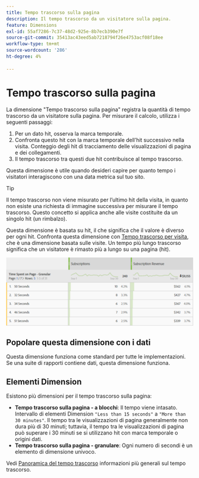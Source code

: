 ```yaml
---
title: Tempo trascorso sulla pagina
description: Il tempo trascorso da un visitatore sulla pagina.
feature: Dimensions
exl-id: 55af7286-7c37-48d2-925e-8b7ecb390e7f
source-git-commit: 35413ac43eed5ab7218794f26e4753acf08f18ee
workflow-type: tm+mt
source-wordcount: '286'
ht-degree: 4%

---
```


# Tempo trascorso sulla pagina

La dimensione &quot;Tempo trascorso sulla pagina&quot; registra la quantità di tempo trascorso da un visitatore sulla pagina. Per misurare il calcolo, utilizza i seguenti passaggi:

1. Per un dato hit, osserva la marca temporale.
2. Confronta questo hit con la marca temporale dell’hit successivo nella visita. Conteggio degli hit di tracciamento delle visualizzazioni di pagina e dei collegamenti.
3. Il tempo trascorso tra questi due hit contribuisce al tempo trascorso.

Questa dimensione è utile quando desideri capire per quanto tempo i visitatori interagiscono con una data metrica sul tuo sito.

>[!TIP]
>
>Il tempo trascorso non viene misurato per l’ultimo hit della visita, in quanto non esiste una richiesta di immagine successiva per misurare il tempo trascorso. Questo concetto si applica anche alle visite costituite da un singolo hit (un rimbalzo).

Questa dimensione è basata su hit, il che significa che il valore è diverso per ogni hit. Confronta questa dimensione con [Tempo trascorso per visita](time-spent-per-visit.md), che è una dimensione basata sulle visite. Un tempo più lungo trascorso significa che un visitatore è rimasto più a lungo su una pagina (hit).

![Tempo trascorso sulla pagina](../metrics/assets/time-spent2.png)

## Popolare questa dimensione con i dati

Questa dimensione funziona come standard per tutte le implementazioni. Se una suite di rapporti contiene dati, questa dimensione funziona.

## Elementi Dimension

Esistono più dimensioni per il tempo trascorso sulla pagina:

* **Tempo trascorso sulla pagina - a blocchi**: Il tempo viene intasato. Intervallo di elementi Dimension `"Less than 15 seconds"` a `"More than 30 minutes"`. Il tempo tra le visualizzazioni di pagina generalmente non dura più di 30 minuti; tuttavia, il tempo tra le visualizzazioni di pagina può superare i 30 minuti se si utilizzano hit con marca temporale o origini dati.
* **Tempo trascorso sulla pagina - granulare**: Ogni numero di secondi è un elemento di dimensione univoco.

Vedi [Panoramica del tempo trascorso](../metrics/time-spent.md) informazioni più generali sul tempo trascorso.
